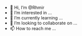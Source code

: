 - 👋 Hi, I’m @Rhmir
- 👀 I’m interested in ...
- 🌱 I’m currently learning ...
- 💞️ I’m looking to collaborate on ...
- 📫 How to reach me ...

<!---
Rhmir/Rhmir is a ✨ special ✨ repository because its `README.md` (this file) appears on your GitHub profile.
You can click the Preview link to take a look at your changes.
--->
